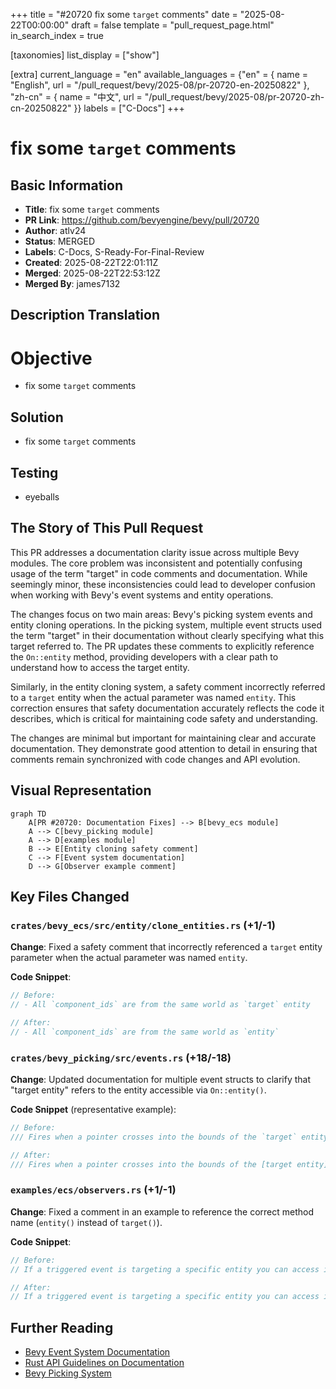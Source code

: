 +++
title = "#20720 fix some `target` comments"
date = "2025-08-22T00:00:00"
draft = false
template = "pull_request_page.html"
in_search_index = true

[taxonomies]
list_display = ["show"]

[extra]
current_language = "en"
available_languages = {"en" = { name = "English", url = "/pull_request/bevy/2025-08/pr-20720-en-20250822" }, "zh-cn" = { name = "中文", url = "/pull_request/bevy/2025-08/pr-20720-zh-cn-20250822" }}
labels = ["C-Docs"]
+++

# fix some `target` comments

## Basic Information
- **Title**: fix some `target` comments
- **PR Link**: https://github.com/bevyengine/bevy/pull/20720
- **Author**: atlv24
- **Status**: MERGED
- **Labels**: C-Docs, S-Ready-For-Final-Review
- **Created**: 2025-08-22T22:01:11Z
- **Merged**: 2025-08-22T22:53:12Z
- **Merged By**: james7132

## Description Translation
# Objective

- fix some `target` comments

## Solution

- fix some `target` comments

## Testing

- eyeballs

## The Story of This Pull Request

This PR addresses a documentation clarity issue across multiple Bevy modules. The core problem was inconsistent and potentially confusing usage of the term "target" in code comments and documentation. While seemingly minor, these inconsistencies could lead to developer confusion when working with Bevy's event systems and entity operations.

The changes focus on two main areas: Bevy's picking system events and entity cloning operations. In the picking system, multiple event structs used the term "target" in their documentation without clearly specifying what this target referred to. The PR updates these comments to explicitly reference the `On::entity` method, providing developers with a clear path to understand how to access the target entity.

Similarly, in the entity cloning system, a safety comment incorrectly referred to a `target` entity when the actual parameter was named `entity`. This correction ensures that safety documentation accurately reflects the code it describes, which is critical for maintaining code safety and understanding.

The changes are minimal but important for maintaining clear and accurate documentation. They demonstrate good attention to detail in ensuring that comments remain synchronized with code changes and API evolution.

## Visual Representation

```mermaid
graph TD
    A[PR #20720: Documentation Fixes] --> B[bevy_ecs module]
    A --> C[bevy_picking module]
    A --> D[examples module]
    B --> E[Entity cloning safety comment]
    C --> F[Event system documentation]
    D --> G[Observer example comment]
```

## Key Files Changed

### `crates/bevy_ecs/src/entity/clone_entities.rs` (+1/-1)
**Change**: Fixed a safety comment that incorrectly referenced a `target` entity parameter when the actual parameter was named `entity`.

**Code Snippet**:
```rust
// Before:
// - All `component_ids` are from the same world as `target` entity

// After:
// - All `component_ids` are from the same world as `entity`
```

### `crates/bevy_picking/src/events.rs` (+18/-18)
**Change**: Updated documentation for multiple event structs to clarify that "target entity" refers to the entity accessible via `On::entity()`.

**Code Snippet** (representative example):
```rust
// Before:
/// Fires when a pointer crosses into the bounds of the `target` entity.

// After:
/// Fires when a pointer crosses into the bounds of the [target entity](On::entity).
```

### `examples/ecs/observers.rs` (+1/-1)
**Change**: Fixed a comment in an example to reference the correct method name (`entity()` instead of `target()`).

**Code Snippet**:
```rust
// Before:
// If a triggered event is targeting a specific entity you can access it with `.target()`

// After:
// If a triggered event is targeting a specific entity you can access it with `.entity()`
```

## Further Reading

- [Bevy Event System Documentation](https://bevyengine.org/learn/books/introduction/events)
- [Rust API Guidelines on Documentation](https://rust-lang.github.io/api-guidelines/documentation.html)
- [Bevy Picking System](https://github.com/bevyengine/bevy/tree/main/crates/bevy_picking)